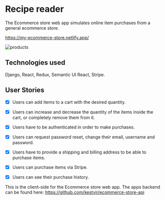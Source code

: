# Recipe reader

The Ecommerce store web app simulates online item purchases from a general ecommerce store.

https://my-ecommerce-store.netlify.app/

![products](https://user-images.githubusercontent.com/25966281/114882139-5226c200-9e0c-11eb-8c70-9274ee2e78f5.png)

## Technologies used

Django, React, Redux, Semantic UI React, Stripe.

## User Stories

-   [x] Users can add items to a cart with the desired quantity.
-   [x] Users can increase and decrease the quantity of the items inside the cart, or completely remove them from it.
-   [x] Users have to be authenticated in order to make purchases.
-   [x] Users can request password reset, change their email, username and password.
-   [x] Users have to provide a shipping and billing address to be able to purchase items.
-   [x] Users can purchase items via Stripe.
-   [x] Users can see their purchase history.


This is the client-side for the Ecommerce store web app. The apps backend can be found here: https://github.com/kestvir/ecommerce-store-api
